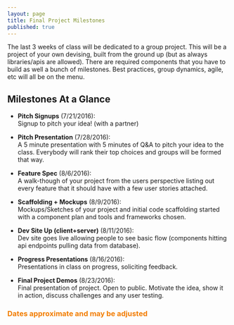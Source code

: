 ```yaml
---
layout: page
title: Final Project Milestones
published: true
---
```



The last 3 weeks of class will be dedicated to a group project.  This will be a project of your own devising, built from the ground up (but as always libraries/apis are allowed).  There are required components that you have to build as well a bunch of milestones. Best practices, group dynamics, agile, etc will all be on the menu.


## Milestones At a Glance

* **Pitch Signups** (7/21/2016):<br>
  Signup to pitch your idea! (with a partner)

* **Pitch Presentation** (7/28/2016):<br>
  A 5 minute presentation with 5 minutes of Q&A to pitch your idea to the class. Everybody will rank their top choices and groups will be formed that way.

* **Feature Spec** (8/6/2016):<br>
  A walk-though of your project from the users perspective listing out every feature that it should have with a few user stories attached.

* **Scaffolding + Mockups** (8/9/2016):<br>
  Mockups/Sketches of your project and initial code scaffolding started with a component plan and tools and frameworks chosen.

* **Dev Site Up (client+server)** (8/11/2016):<br>
  Dev site goes live allowing people to see basic flow (components hitting api endpoints pulling data from database).

* **Progress Presentations** (8/16/2016):<br>
  Presentations in class on progress, soliciting feedback.

* **Final Project Demos** (8/23/2016):<br>
  Final presentation of project. Open to public. Motivate the idea, show it in action, discuss challenges and any user testing.


### <span style="color: #F27D00">Dates approximate and may be adjusted</span> ##


<!-- * Pitch Proposals (due 7/21/2016):  This will be your chance to submit an idea that you would like to pitch.  As the person submitting the idea you'll need to think a little bit about scope and feasibility.  Deliverables: proposal form.<br>
  ![](http://i.giphy.com/IH3ZwYeR9AlP2.gif){: .fancy .tiny}

* Pitch Presentation (7/28/2016):  A 5 minute presentation with 5 minutes of Q&A to pitch your idea to the class. Deliverables: pitch deck.<br>
  ![](http://i.giphy.com/nldqZAXfXH6I8.gif){: .fancy .tiny}

* Feature Spec (8/2/2016):  A walk-though of your project from the users perspective listing out every feature that it should have.<br>
  ![](http://i.giphy.com/13NR9a0aYuYMy4.gif){: .fancy .tiny}

* Scaffolding + Mockups (8/9/2016):  Mockups/Sketches of your project and initial code scaffolding started with a component plan and tools and frameworks chosen.<br>
  ![](http://i.giphy.com/GWbMbUysgsIda.gif){: .fancy .tiny}

* Dev Site Up (client+server) (8/11/2016):  Dev site goes live allowing people to see basic flow (components hitting api endpoints pulling data from database).<br>
  ![](http://i.giphy.com/IU9JNuUSmxZTy.gif){: .fancy .tiny}

* Progress Presentations (8/16/2016):  Presentations in class on progress, soliciting feedback.<br>
  ![](http://i.giphy.com/gPLD7lIdSo3Pq.gif){: .fancy .tiny}

* Final Project Demo (8/23/2016):  Final presentation of project. Open to public. Motivate the idea, show it in action, discuss challenges and any user testing.<br>
  ![](http://i.giphy.com/p9O75RBS946He.gif){: .fancy .tiny} -->
